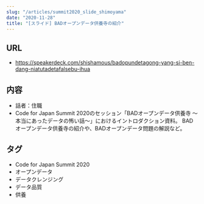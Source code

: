 ```yaml
---
slug: "/articles/summit2020_slide_shimoyama"
date: "2020-11-28"
title: "[スライド] BADオープンデータ供養寺の紹介"
---
```


<script async class="speakerdeck-embed" data-id="2dc9fc552b434f1f9d19e6d21f794794" data-ratio="1.77777777777778" src="//speakerdeck.com/assets/embed.js"></script>

## URL
- https://speakerdeck.com/shishamous/badopundetagong-yang-si-ben-dang-niatutadetafalsebu-ihua

## 内容
- 話者：住職
- Code for Japan Summit 2020のセッション「BADオープンデータ供養寺 〜本当にあったデータの怖い話〜」におけるイントロダクション資料。
BADオープンデータ供養寺の紹介や、BADオープンデータ問題の解説など。

## タグ
- Code for Japan Summit 2020
- オープンデータ
- データクレンジング
- データ品質
- 供養
